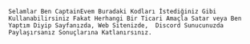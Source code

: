 `Selamlar Ben CaptainEvem Buradaki Kodları İstediğiniz Gibi Kullanabilirsiniz Fakat Herhangi Bir Ticari Amaçla Satar veya Ben Yaptım Diyip Sayfanızda, Web Sitenizde,  Discord Sunucunuzda Paylaşırsanız Sonuçlarına Katlanırsınız.`
